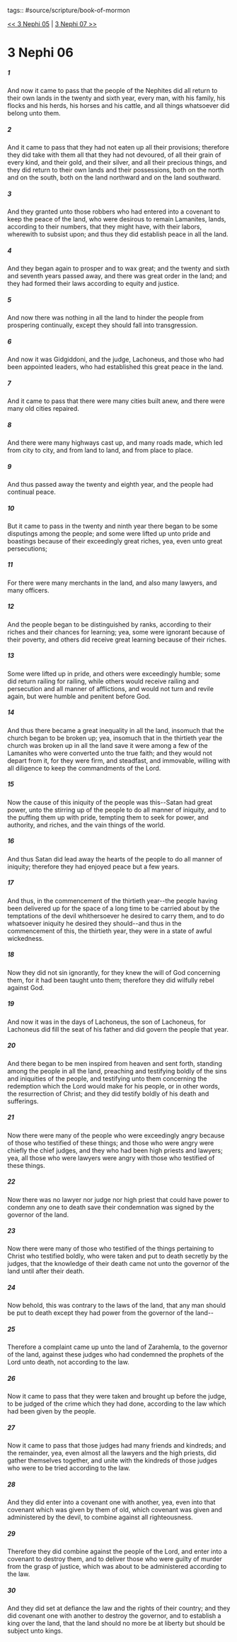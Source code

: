 tags:: #source/scripture/book-of-mormon

[<< 3 Nephi 05](/book-of-mormon/11_3_Nephi/3_Nephi_05.md) | [3 Nephi 07 >>](/book-of-mormon/11_3_Nephi/3_Nephi_07.md)

# 3 Nephi 06

##### 1

And now it came to pass that the people of the Nephites did all return to their own lands in the twenty and sixth year, every man, with his family, his flocks and his herds, his horses and his cattle, and all things whatsoever did belong unto them.

##### 2

And it came to pass that they had not eaten up all their provisions; therefore they did take with them all that they had not devoured, of all their grain of every kind, and their gold, and their silver, and all their precious things, and they did return to their own lands and their possessions, both on the north and on the south, both on the land northward and on the land southward.

##### 3

And they granted unto those robbers who had entered into a covenant to keep the peace of the land, who were desirous to remain Lamanites, lands, according to their numbers, that they might have, with their labors, wherewith to subsist upon; and thus they did establish peace in all the land.

##### 4

And they began again to prosper and to wax great; and the twenty and sixth and seventh years passed away, and there was great order in the land; and they had formed their laws according to equity and justice.

##### 5

And now there was nothing in all the land to hinder the people from prospering continually, except they should fall into transgression.

##### 6

And now it was Gidgiddoni, and the judge, Lachoneus, and those who had been appointed leaders, who had established this great peace in the land.

##### 7

And it came to pass that there were many cities built anew, and there were many old cities repaired.

##### 8

And there were many highways cast up, and many roads made, which led from city to city, and from land to land, and from place to place.

##### 9

And thus passed away the twenty and eighth year, and the people had continual peace.

##### 10

But it came to pass in the twenty and ninth year there began to be some disputings among the people; and some were lifted up unto pride and boastings because of their exceedingly great riches, yea, even unto great persecutions;

##### 11

For there were many merchants in the land, and also many lawyers, and many officers.

##### 12

And the people began to be distinguished by ranks, according to their riches and their chances for learning; yea, some were ignorant because of their poverty, and others did receive great learning because of their riches.

##### 13

Some were lifted up in pride, and others were exceedingly humble; some did return railing for railing, while others would receive railing and persecution and all manner of afflictions, and would not turn and revile again, but were humble and penitent before God.

##### 14

And thus there became a great inequality in all the land, insomuch that the church began to be broken up; yea, insomuch that in the thirtieth year the church was broken up in all the land save it were among a few of the Lamanites who were converted unto the true faith; and they would not depart from it, for they were firm, and steadfast, and immovable, willing with all diligence to keep the commandments of the Lord.

##### 15

Now the cause of this iniquity of the people was this--Satan had great power, unto the stirring up of the people to do all manner of iniquity, and to the puffing them up with pride, tempting them to seek for power, and authority, and riches, and the vain things of the world.

##### 16

And thus Satan did lead away the hearts of the people to do all manner of iniquity; therefore they had enjoyed peace but a few years.

##### 17

And thus, in the commencement of the thirtieth year--the people having been delivered up for the space of a long time to be carried about by the temptations of the devil whithersoever he desired to carry them, and to do whatsoever iniquity he desired they should--and thus in the commencement of this, the thirtieth year, they were in a state of awful wickedness.

##### 18

Now they did not sin ignorantly, for they knew the will of God concerning them, for it had been taught unto them; therefore they did wilfully rebel against God.

##### 19

And now it was in the days of Lachoneus, the son of Lachoneus, for Lachoneus did fill the seat of his father and did govern the people that year.

##### 20

And there began to be men inspired from heaven and sent forth, standing among the people in all the land, preaching and testifying boldly of the sins and iniquities of the people, and testifying unto them concerning the redemption which the Lord would make for his people, or in other words, the resurrection of Christ; and they did testify boldly of his death and sufferings.

##### 21

Now there were many of the people who were exceedingly angry because of those who testified of these things; and those who were angry were chiefly the chief judges, and they who had been high priests and lawyers; yea, all those who were lawyers were angry with those who testified of these things.

##### 22

Now there was no lawyer nor judge nor high priest that could have power to condemn any one to death save their condemnation was signed by the governor of the land.

##### 23

Now there were many of those who testified of the things pertaining to Christ who testified boldly, who were taken and put to death secretly by the judges, that the knowledge of their death came not unto the governor of the land until after their death.

##### 24

Now behold, this was contrary to the laws of the land, that any man should be put to death except they had power from the governor of the land--

##### 25

Therefore a complaint came up unto the land of Zarahemla, to the governor of the land, against these judges who had condemned the prophets of the Lord unto death, not according to the law.

##### 26

Now it came to pass that they were taken and brought up before the judge, to be judged of the crime which they had done, according to the law which had been given by the people.

##### 27

Now it came to pass that those judges had many friends and kindreds; and the remainder, yea, even almost all the lawyers and the high priests, did gather themselves together, and unite with the kindreds of those judges who were to be tried according to the law.

##### 28

And they did enter into a covenant one with another, yea, even into that covenant which was given by them of old, which covenant was given and administered by the devil, to combine against all righteousness.

##### 29

Therefore they did combine against the people of the Lord, and enter into a covenant to destroy them, and to deliver those who were guilty of murder from the grasp of justice, which was about to be administered according to the law.

##### 30

And they did set at defiance the law and the rights of their country; and they did covenant one with another to destroy the governor, and to establish a king over the land, that the land should no more be at liberty but should be subject unto kings.
